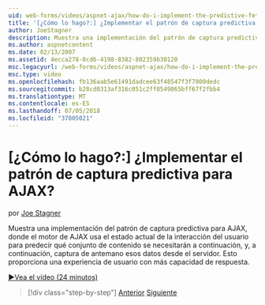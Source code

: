 ```yaml
---
uid: web-forms/videos/aspnet-ajax/how-do-i-implement-the-predictive-fetch-pattern-for-ajax
title: '[¿Cómo lo hago?:] ¿Implementar el patrón de captura predictiva para AJAX? | Microsoft Docs'
author: JoeStagner
description: Muestra una implementación del patrón de captura predictiva para AJAX, donde el motor de AJAX usa el estado actual de la interacción del usuario para predecir qu...
ms.author: aspnetcontent
ms.date: 02/13/2007
ms.assetid: 4ecca278-0cd6-4198-8382-802359b30120
msc.legacyurl: /web-forms/videos/aspnet-ajax/how-do-i-implement-the-predictive-fetch-pattern-for-ajax
msc.type: video
ms.openlocfilehash: fb136aab5e61491dadcee63f48547f3f7000dedc
ms.sourcegitcommit: b28cd0313af316c051c2ff8549865bff67f2fbb4
ms.translationtype: MT
ms.contentlocale: es-ES
ms.lasthandoff: 07/05/2018
ms.locfileid: "37805021"
---
```

<a name="how-do-i-implement-the-predictive-fetch-pattern-for-ajax"></a>[¿Cómo lo hago?:] ¿Implementar el patrón de captura predictiva para AJAX?
====================
por [Joe Stagner](https://github.com/JoeStagner)

Muestra una implementación del patrón de captura predictiva para AJAX, donde el motor de AJAX usa el estado actual de la interacción del usuario para predecir qué conjunto de contenido se necesitarán a continuación, y, a continuación, captura de antemano esos datos desde el servidor. Esto proporciona una experiencia de usuario con más capacidad de respuesta.

[&#9654;Vea el vídeo (24 minutos)](https://channel9.msdn.com/Blogs/ASP-NET-Site-Videos/how-do-i-implement-the-predictive-fetch-pattern-for-ajax)

> [!div class="step-by-step"]
> [Anterior](how-do-i-use-the-aspnet-ajax-timer-control.md)
> [Siguiente](how-do-i-implement-the-ajax-paging-pattern.md)

